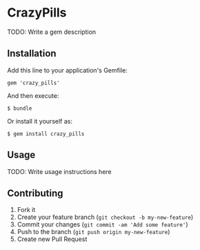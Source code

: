 # CrazyPills

TODO: Write a gem description

## Installation

Add this line to your application's Gemfile:

    gem 'crazy_pills'

And then execute:

    $ bundle

Or install it yourself as:

    $ gem install crazy_pills

## Usage

TODO: Write usage instructions here

## Contributing

1. Fork it
2. Create your feature branch (`git checkout -b my-new-feature`)
3. Commit your changes (`git commit -am 'Add some feature'`)
4. Push to the branch (`git push origin my-new-feature`)
5. Create new Pull Request
